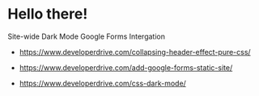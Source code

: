# Hello there!

Site-wide Dark Mode
Google Forms Intergation

- <https://www.developerdrive.com/collapsing-header-effect-pure-css/>

- <https://www.developerdrive.com/add-google-forms-static-site/>

- <https://www.developerdrive.com/css-dark-mode/>
